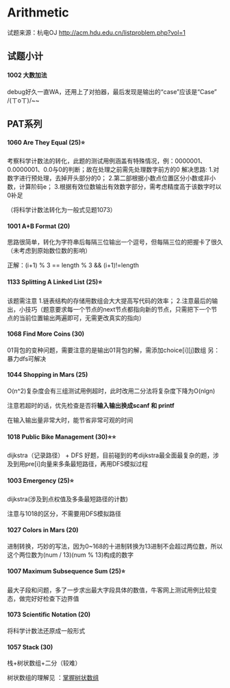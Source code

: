 # Arithmetic
试题来源：杭电OJ http://acm.hdu.edu.cn/listproblem.php?vol=1

## 试题小计
#### 1002 大数加法 
debug好久一直WA，还用上了对拍器，最后发现是输出的“case”应该是“Case” 
/(ㄒoㄒ)/~~

## PAT系列

#### 1060 Are They Equal (25)⭐️
考察科学计数法的转化，此题的测试用例涵盖有特殊情况，例：0000001、0.0000001、0.0与0的判断；故在处理之前需先处理数字前方的0
解决思路:
1.对数字进行预处理，去掉开头部分的0；
2.第二部根据小数点位置区分小数或非小数，计算阶码e；
3.根据有效位数输出有效数字部分，需考虑精度高于该数字时以0补足

（将科学计数法转化为一般式见题1073）

#### 1001 A+B Format (20) 

思路很简单，转化为字符串后每隔三位输出一个逗号，但每隔三位的把握卡了很久（未考虑到原始数位数的影响）

正解：(i+1) % 3 == length % 3 && (i+1)!=length 

#### 1133 Splitting A Linked List (25)⭐️ 

该题需注意
1.链表结构的存储用数组会大大提高写代码的效率；
2.注意最后的输出，小技巧（题意要求每一个节点的next节点都指向新的节点，只需把下一个节点的当前位置输出两遍即可，无需更改真实的指向）

#### 1068 Find More Coins (30)

01背包的变种问题，需要注意的是输出01背包的解，需添加choice\[i][j]数组
另：暴力dfs可解决

#### 1044 Shopping in Mars (25)

O(n^2)复杂度会有三组测试用例超时，此时改用二分法将复杂度下降为O(nlgn)

注意若超时的话，优先检查是否将**输入输出换成scanf 和 printf**

在输入输出量非常大时，能节省非常可观的时间

#### 1018 Public Bike Management (30)⭐️⭐

dijkstra（记录路径） + DFS
好题，目前碰到的考dijkstra最全面最复杂的题，涉及到用pre\[i]向量来多条最短路径，再用DFS模拟过程

#### 1003 Emergency (25)⭐️ 

dijkstra(涉及到点权值及多条最短路径的计数)

注意与1018的区分，不需要用DFS模拟路径

#### 1027 Colors in Mars (20) 

进制转换，巧妙的写法，因为0~168的十进制转换为13进制不会超过两位数，所以这个两位数为(num / 13)(num % 13)构成的数字 

#### 1007 Maximum Subsequence Sum (25)⭐️ 

最大子段和问题，多了一步求出最大字段具体的数值，牛客网上测试用例比较变态，做完好好检查下边界值

#### 1073 Scientific Notation (20) 

将科学计数法还原成一般形式

#### 1057 Stack (30) 

栈+树状数组+二分（较难）

树状数组的理解见 ：[掌握树状数组](https://www.cnblogs.com/acgoto/p/8583952.html#4041449)